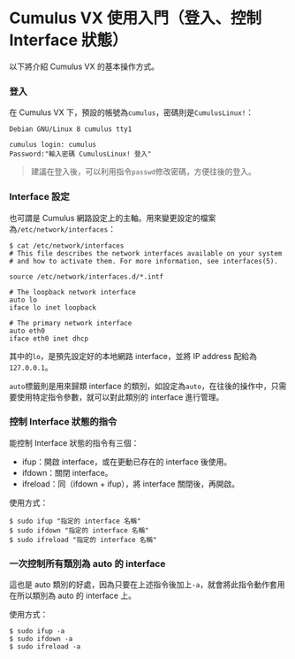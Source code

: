 # Cumulus VX 使用入門（登入、控制 Interface 狀態）

以下將介紹 Cumulus VX 的基本操作方式。

### 登入

在 Cumulus VX 下，預設的帳號為`cumulus`，密碼則是`CumulusLinux!`：

```shell
Debian GNU/Linux 8 cumulus tty1

cumulus login: cumulus
Password:"輸入密碼 CumulusLinux! 登入"
```

> 建議在登入後，可以利用指令`passwd`修改密碼，方便往後的登入。

### Interface 設定

也可謂是 Cumulus 網路設定上的主軸。用來變更設定的檔案為`/etc/network/interfaces`：

```shell
$ cat /etc/network/interfaces
# This file describes the network interfaces available on your system
# and how to activate them. For more information, see interfaces(5).

source /etc/network/interfaces.d/*.intf

# The loopback network interface
auto lo
iface lo inet loopback

# The primary network interface
auto eth0
iface eth0 inet dhcp
```
其中的`lo`，是預先設定好的本地網路 interface，並將 IP address 配給為`127.0.0.1`。

`auto`標籤則是用來歸類 interface 的類別，如設定為`auto`，在往後的操作中，只需要使用特定指令參數，就可以對此類別的 interface 進行管理。

### 控制 Interface 狀態的指令

能控制 Interface 狀態的指令有三個：

* ifup：開啟 interface，或在更動已存在的 interface 後使用。
* ifdown：關閉 interface。
* ifreload：同（ifdown + ifup），將 interface 關閉後，再開啟。

使用方式：

```shell
$ sudo ifup "指定的 interface 名稱"
$ sudo ifdown "指定的 interface 名稱"
$ sudo ifreload "指定的 interface 名稱"
```

### 一次控制所有類別為 auto 的 interface

這也是 auto 類別的好處，因為只要在上述指令後加上`-a`，就會將此指令動作套用在所以類別為 auto 的 interface 上。

使用方式：

```shell
$ sudo ifup -a
$ sudo ifdown -a
$ sudo ifreload -a
```



